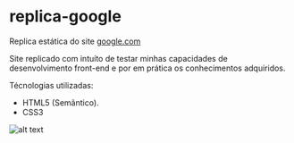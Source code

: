 # replica-google

Replica estática do site <a href="http://google.com">google.com</a> 

Site replicado com intuíto de testar minhas capacidades de desenvolvimento front-end e por em prática os conhecimentos adquiridos.

Técnologias utilizadas:

- HTML5 (Semãntico).
- CSS3



![alt text](http://ap.imagensbrasil.org/images/2018/10/04/Captura-de-tela-de-2018-10-04-18-46-5905f5f8eb06de735e.png)
